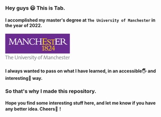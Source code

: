 ### Hey guys 😃 This is Tab.

#### I accomplished my master's degree at `The University of Manchester` in the year of 2022.

[![The University of Manchester](https://raw.githubusercontent.com/AppleisTasty/PicGarage/master/tmp/202306152051238.png)](https://www.manchester.ac.uk/)

#### I always wanted to pass on what I have learned, in an accessible🖐️ and interesting🤩 way.

### So that's why I made this repository.

#### Hope you find some interesting stuff here, and let me know if you have any better idea. Cheers🍺！


<!--
**Tab-dev-ac/Tab-dev-ac** is a ✨ _special_ ✨ repository because its `README.md` (this file) appears on your GitHub profile.

Here are some ideas to get you started:

- 🔭 I’m currently working on ...
- 🌱 I’m currently learning ...
- 👯 I’m looking to collaborate on ...
- 🤔 I’m looking for help with ...
- 💬 Ask me about ...
- 📫 How to reach me: ...
- 😄 Pronouns: ...
- ⚡ Fun fact: ...
-->
